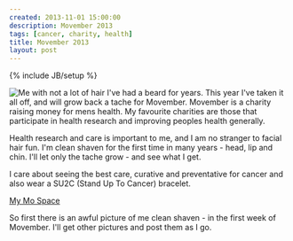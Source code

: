 ```yaml
---
created: 2013-11-01 15:00:00
description: Movember 2013
tags: [cancer, charity, health]
title: Movember 2013
layout: post
---
```

{% include JB/setup %}

<img src="{{ site.baseurl }}/assets/images/movember_20131101.jpg" alt="Me with not a lot of hair" align="left" style="margin-right:4px;" />

I've had a beard for years. This year I've taken it all off, and will grow back a tache for Movember.
Movember is a charity raising money for mens health. My favourite charities are those
that participate in health research and improving peoples health generally.


Health research and care is important to me, and I am no stranger to facial hair fun. I'm clean shaven for the first time in many years - head, lip and chin. I'll let only the tache grow - and see what I get.

I care about seeing the best care, curative and preventative for cancer and also wear a SU2C (Stand Up To Cancer) bracelet.

<a href="http://uk.movember.com/mospace/8001593">My Mo Space</a>

So first there is an awful picture of me clean shaven - in the first week of Movember. I'll get other pictures and post them as I go.

